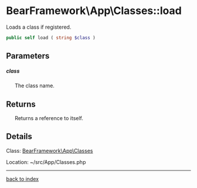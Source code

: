 # BearFramework\App\Classes::load

Loads a class if registered.

```php
public self load ( string $class )
```

## Parameters

##### class

&nbsp;&nbsp;&nbsp;&nbsp;&nbsp;&nbsp;The class name.

## Returns

&nbsp;&nbsp;&nbsp;&nbsp;&nbsp;&nbsp;Returns a reference to itself.

## Details

Class: [BearFramework\App\Classes](bearframework.app.classes.class.md)

Location: ~/src/App/Classes.php

---

[back to index](index.md)

